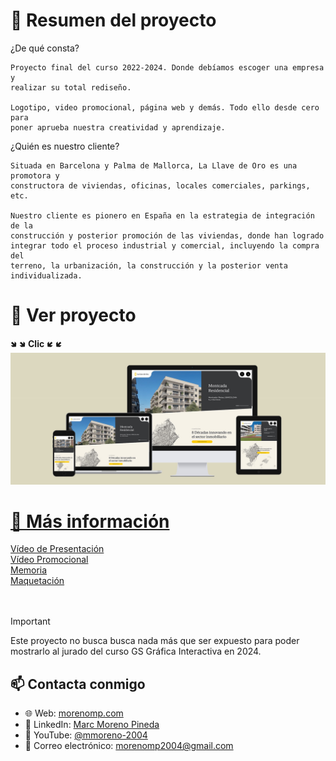 # 📌 **Resumen del proyecto**
¿De qué consta?

    Proyecto final del curso 2022-2024. Donde debíamos escoger una empresa y 
    realizar su total rediseño.
    
    Logotipo, video promocional, página web y demás. Todo ello desde cero para 
    poner aprueba nuestra creatividad y aprendizaje.

¿Quién es nuestro cliente?

    Situada en Barcelona y Palma de Mallorca, La Llave de Oro es una promotora y 
    constructora de viviendas, oficinas, locales comerciales, parkings, etc. 
    
    Nuestro cliente es pionero en España en la estrategia de integración de la 
    construcción y posterior promoción de las viviendas, donde han logrado 
    integrar todo el proceso industrial y comercial, incluyendo la compra del 
    terreno, la urbanización, la construcción y la posterior venta individualizada. 

# 👀 **Ver proyecto**
🢆 🢆 **Clic** 🢇 🢇
<a href="https://lallavedeoromarc.netlify.app/"><img src ="./IMG/portada-llavedeoro.jpg" alt="portada de la llave de oro"/>

# 🔗 **Más información**

[Vídeo de Presentación](https://youtu.be/I8AwqrDGntk)<br/>
[Vídeo Promocional](https://youtu.be/xzKuKFbGBlY?si=cba7lO8-fTZRGe39)<br/>
[Memoria](https://drive.google.com/file/d/1WS1AHfabmbqAQysucMaBW2TVoFaLJ4Zi/view?usp=drive_link)<br/>
[Maquetación](https://www.figma.com/design/l2qsPgt2PVYz0KJEUQOK8v/Fase-6---PI?node-id=1-2)<br/><br/><br/>

> [!IMPORTANT]
> Este proyecto no busca busca nada más que ser expuesto para poder mostrarlo al jurado del curso GS Gráfica Interactiva en 2024.

## 📫 Contacta conmigo

- 🌐 Web: [morenomp.com](https://morenomp.com/)
- 💼 LinkedIn: [Marc Moreno Pineda](https://es.linkedin.com/in/marc-moreno-pineda)
- 🎥 YouTube: [@mmoreno-2004](https://www.youtube.com/@mmoreno-2004)
- 📧 Correo electrónico: morenomp2004@gmail.com
